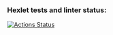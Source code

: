 ### Hexlet tests and linter status:
[![Actions Status](https://github.com/VladimirAfanasievFS/frontend-project-lvl4/workflows/hexlet-check/badge.svg)](https://github.com/VladimirAfanasievFS/frontend-project-lvl4/actions)